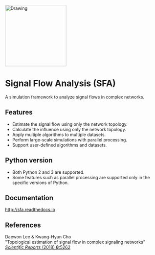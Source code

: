 <img src="sfa.png" alt="Drawing" width="200px"/>

Signal Flow Analysis (SFA)
==========================

A simulation framework to analyze signal flows in complex networks.

## Features ##
* Estimate the signal flow using only the network topology.
* Calculate the influence using only the network topology.
* Apply multiple algorithms to multiple datasets.
* Perform large-scale simulations with parallel processing.
* Support user-defined algorithms and datasets.

## Python version ##
* Both Python 2 and 3 are supported.
* Some features such as parallel processing are supported only in the specific versions of Python.

## Documentation ##
http://sfa.readthedocs.io

## References ##
Daewon Lee & Kwang-Hyun Cho </br>
"Topological estimation of signal flow in complex signaling networks" </br>
[*Scientific Reports* (2018) **8**:5262](https://www.nature.com/articles/s41598-018-23643-5) </br>

